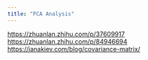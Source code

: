 ```yaml
---
title: "PCA Analysis"
---
```


https://zhuanlan.zhihu.com/p/37609917
https://zhuanlan.zhihu.com/p/84946694
https://janakiev.com/blog/covariance-matrix/
